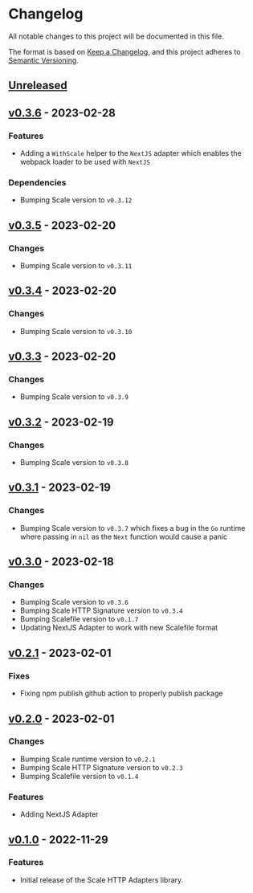 # Changelog

All notable changes to this project will be documented in this file.

The format is based on [Keep a Changelog](https://keepachangelog.com/en/1.0.0/), and this project adheres
to [Semantic Versioning](https://semver.org/spec/v2.0.0.html).

## [Unreleased]

## [v0.3.6] - 2023-02-28

### Features

- Adding a `WithScale` helper to the `NextJS` adapter which enables the webpack loader to be used with `NextJS`

### Dependencies

- Bumping Scale version to `v0.3.12`

## [v0.3.5] - 2023-02-20

### Changes

- Bumping Scale version to `v0.3.11`

## [v0.3.4] - 2023-02-20

### Changes

- Bumping Scale version to `v0.3.10`

## [v0.3.3] - 2023-02-20

### Changes

- Bumping Scale version to `v0.3.9`

## [v0.3.2] - 2023-02-19

### Changes

- Bumping Scale version to `v0.3.8`

## [v0.3.1] - 2023-02-19

### Changes

- Bumping Scale version to `v0.3.7` which fixes a bug in the `Go` runtime where passing in `nil` as the `Next` function would cause a panic

## [v0.3.0] - 2023-02-18

### Changes

- Bumping Scale version to `v0.3.6`
- Bumping Scale HTTP Signature version to `v0.3.4`
- Bumping Scalefile version to `v0.1.7`
- Updating NextJS Adapter to work with new Scalefile format

## [v0.2.1] - 2023-02-01

### Fixes

- Fixing npm publish github action to properly publish package

## [v0.2.0] - 2023-02-01

### Changes

- Bumping Scale runtime version to `v0.2.1`
- Bumping Scale HTTP Signature version to `v0.2.3`
- Bumping Scalefile version to `v0.1.4`

### Features

- Adding NextJS Adapter

## [v0.1.0] - 2022-11-29

### Features

- Initial release of the Scale HTTP Adapters library.

[unreleased]: https://github.com/loopholelabs/scale-http-adapters/compare/v0.3.6...HEAD
[v0.3.6]: https://github.com/loopholelabs/scale-http-adapters/compare/v0.3.6
[v0.3.5]: https://github.com/loopholelabs/scale-http-adapters/compare/v0.3.5
[v0.3.4]: https://github.com/loopholelabs/scale-http-adapters/compare/v0.3.4
[v0.3.3]: https://github.com/loopholelabs/scale-http-adapters/compare/v0.3.3
[v0.3.2]: https://github.com/loopholelabs/scale-http-adapters/compare/v0.3.2
[v0.3.1]: https://github.com/loopholelabs/scale-http-adapters/compare/v0.3.1
[v0.3.0]: https://github.com/loopholelabs/scale-http-adapters/compare/v0.3.0
[v0.2.1]: https://github.com/loopholelabs/scale-http-adapters/compare/v0.2.1
[v0.2.0]: https://github.com/loopholelabs/scale-http-adapters/compare/v0.2.0
[v0.1.0]: https://github.com/loopholelabs/scale-http-adapters/compare/v0.1.0
